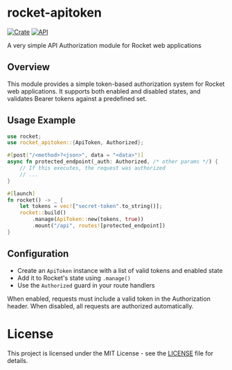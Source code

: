 # rocket-apitoken

[![Crate](https://img.shields.io/crates/v/rocket-apitoken.svg)](https://crates.io/crates/rocket-apitoken)
[![API](https://docs.rs/rocket-apitoken/badge.svg)](https://docs.rs/rocket-apitoken)


<!-- cargo-rdme start -->

A very simple API Authorization module for Rocket web applications

## Overview
This module provides a simple token-based authorization system for Rocket web applications.
It supports both enabled and disabled states, and validates Bearer tokens against a predefined set.

## Usage Example
```rust
use rocket;
use rocket_apitoken::{ApiToken, Authorized};

#[post("/<method>?<json>", data = "<data>")]
async fn protected_endpoint(_auth: Authorized, /* other params */) {
    // If this executes, the request was authorized
    // ...
}

#[launch]
fn rocket() -> _ {
    let tokens = vec!["secret-token".to_string()];
    rocket::build()
        .manage(ApiToken::new(tokens, true))
        .mount("/api", routes![protected_endpoint])
}
```

## Configuration
- Create an `ApiToken` instance with a list of valid tokens and enabled state
- Add it to Rocket's state using `.manage()`
- Use the `Authorized` guard in your route handlers

When enabled, requests must include a valid token in the Authorization header.
When disabled, all requests are authorized automatically.

<!-- cargo-rdme end -->

# License

This project is licensed under the MIT License - see the [LICENSE](LICENSE) file for details.
